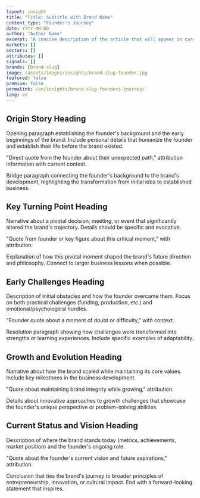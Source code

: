 ```yaml
---
layout: insight
title: "Title: Subtitle with Brand Name"
content_type: "Founder's Journey"
date: YYYY-MM-DD
author: "Author Name"
excerpt: "A concise description of the article that will appear in cards on the homepage and in search results. It should capture attention and accurately convey the content (2-3 sentences)."
markets: []
sectors: []
attributes: []
signals: []
brands: [brand-slug]
image: /assets/images/insights/brand-slug-founder.jpg
featured: false
premium: false
permalink: /en/insights/brand-slug-founders-journey/
lang: en
---
```


## Origin Story Heading

Opening paragraph establishing the founder's background and the early beginnings of the brand. Include personal details that humanize the founder and establish their life before the brand existed.

"Direct quote from the founder about their unexpected path," attribution information with current context.

Bridge paragraph connecting the founder's background to the brand's development, highlighting the transformation from initial idea to established business.

## Key Turning Point Heading

Narrative about a pivotal decision, meeting, or event that significantly altered the brand's trajectory. Details should be specific and evocative.

"Quote from founder or key figure about this critical moment," with attribution.

Explanation of how this pivotal moment shaped the brand's future direction and philosophy. Connect to larger business lessons when possible.

## Early Challenges Heading

Description of initial obstacles and how the founder overcame them. Focus on both practical challenges (funding, production, etc.) and emotional/psychological hurdles.

"Founder quote about a moment of doubt or difficulty," with context.

Resolution paragraph showing how challenges were transformed into strengths or learning experiences. Include specific examples of adaptability.

## Growth and Evolution Heading

Narrative about how the brand scaled while maintaining its core values. Include key milestones in the business development.

"Quote about maintaining brand integrity while growing," attribution.

Details about innovative approaches to growth challenges that showcase the founder's unique perspective or problem-solving abilities.

## Current Status and Vision Heading

Description of where the brand stands today (metrics, achievements, market position) and the founder's ongoing role.

"Quote about the founder's current vision and future aspirations," attribution.

Conclusion that ties the brand's journey to broader principles of entrepreneurship, innovation, or cultural impact. End with a forward-looking statement that inspires.
